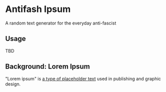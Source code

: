 # Antifash Ipsum

A random text generator for the everyday anti-fascist

## Usage

TBD

## Background: Lorem Ipsum

"Lorem ipsum" is [a type of placeholder text](https://en.wikipedia.org/wiki/Lorem_ipsum) used in publishing and graphic design.
